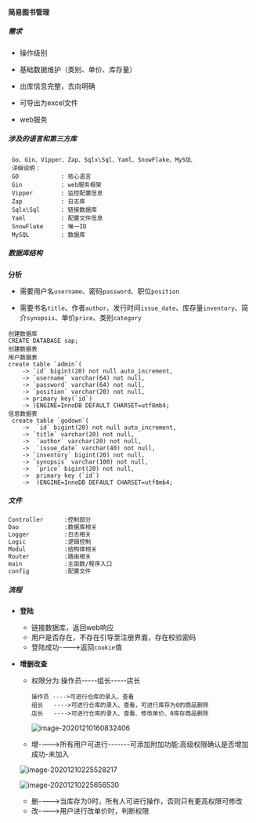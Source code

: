 #### 简易图书管理

##### 需求

* 操作级别

* 基础数据维护（类别、单价、库存量）
* 出库信息完整，去向明确
* 可导出为excel文件
* web服务

##### 涉及的语言和第三方库
 ```text
  Go、Gin、Vipper、Zap、Sqlx\Sql、Yaml、SnowFlake、MySQL
  详细说明：
  GO			: 核心语言
  Gin			: web服务框架
  Vipper		: 监控配置信息
  Zap			: 日志库
  Sqlx\Sql		: 链接数据库
  Yaml			: 配置文件信息
  SnowFlake		: 唯一ID
  MySQL			: 数据库
 ```

##### 数据库结构

**分析**

* 需要用户名`username`、密码`password`、职位`position`

* 需要书名`title`、作者`author`、发行时间`issue_date`、库存量`inventory`、简介`synopsis`、单价`price`、类别`category`

```mysql
创建数据库
CREATE DATABASE sap;
创建数据表
用户数据表
create table `admin`(
    -> `id` bigint(20) not null auto_increment,
    -> `username` varchar(64) not null,
    -> `password` varchar(64) not null,
    -> `position` varchar(20) not null,
    -> primary key(`id`)
    -> )ENGINE=InnoDB DEFAULT CHARSET=utf8mb4;
信息数据表
 create table `godown`(
    ->  `id` bigint(20) not null auto_increment,
    -> `title` varchar(20) not null,
    ->  `author` varchar(20) not null,
    ->  `issue_date` varchar(40) not null,
    -> `inventory` bigint(20) not null,
    -> `synopsis` varchar(100) not null,
    ->  `price` bigint(20) not null,
    ->  primary key (`id`)
    ->  )ENGINE=InnoDB DEFAULT CHARSET=utf8mb4;
```

##### 文件

```tex
Controller		:控制部分
Dao				:数据库相关
Logger			:日志相关
Logic			:逻辑控制
Modul			:结构体相关
Router			:路由相关
main			:主函数/程序入口
config			:配置文件
```

##### 流程

* **登陆**
  * 链接数据库，返回web响应
  * 用户是否存在，不存在引导至注册界面，存在校验密码
  * 登陆成功---->返回`cookie`值

* **增删改查**

  * 权限分为:操作员-----组长-----店长

    ```text
    操作员 ---->可进行仓库的录入、查看
    组长   ---->可进行仓库的录入、查看，可进行库存为0的商品删除
    店长	 ---->可进行仓库的录入、查看、修改单价、0库存商品删除
    ```

    ![image-20201210160832406](C:\Users\Administrator\AppData\Roaming\Typora\typora-user-images\image-20201210160832406.png)

  * 增---->所有用户可进行-------可添加附加功能:高级权限确认是否增加成功-未加入

  ![image-20201210225528217](C:\Users\Administrator\AppData\Roaming\Typora\typora-user-images\image-20201210225528217.png)
  
  ![image-20201210225656530](C:\Users\Administrator\AppData\Roaming\Typora\typora-user-images\image-20201210225656530.png)
  
  * 删---->当库存为0时，所有人可进行操作，否则只有更高权限可修改
  * 改---->用户进行改单价时，判断权限
